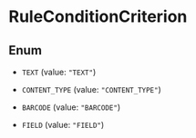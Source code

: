 

# RuleConditionCriterion

## Enum


* `TEXT` (value: `"TEXT"`)

* `CONTENT_TYPE` (value: `"CONTENT_TYPE"`)

* `BARCODE` (value: `"BARCODE"`)

* `FIELD` (value: `"FIELD"`)



